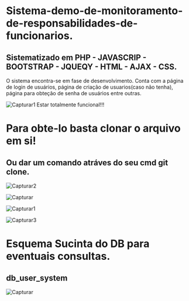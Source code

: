 # Sistema-demo-de-monitoramento-de-responsabilidades-de-funcionarios.

## Sistematizado em PHP - JAVASCRIP - BOOTSTRAP - JQUEQY - HTML - AJAX - CSS.

O sistema encontra-se em fase de desenvolvimento.
Conta com a página de login de usuários, página de criação de usuarios(caso não tenha),
página para obteção de senha de usuários entre outras.

![Capturar1](https://user-images.githubusercontent.com/69087075/104437087-237b2000-556d-11eb-96db-0f3c573bca71.PNG)
Estar totalmente funcional!!!
# Para obte-lo basta clonar o arquivo em si!
## Ou dar um comando atráves do seu cmd git clone.

![Capturar2](https://user-images.githubusercontent.com/69087075/104437770-f7ac6a00-556d-11eb-92da-e532816e4bfb.PNG)

![Capturar](https://user-images.githubusercontent.com/69087075/105501939-9db15000-5ca3-11eb-8534-b97c3d07ddad.PNG)

![Capturar1](https://user-images.githubusercontent.com/69087075/105501946-9f7b1380-5ca3-11eb-8331-3875f2baf025.PNG)


![Capturar3](https://user-images.githubusercontent.com/69087075/104437778-f9762d80-556d-11eb-98c0-0eda51f13807.PNG)

# Esquema Sucinta do DB para eventuais consultas.
## db_user_system

![Capturar](https://user-images.githubusercontent.com/69087075/104440682-6a6b1480-5571-11eb-9a88-3f60c4ae117e.PNG)
